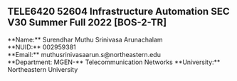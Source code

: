## TELE6420 52604 Infrastructure Automation SEC V30 Summer Full 2022 [BOS-2-TR]

<p> **Name:** Surendhar Muthu Srinivasa Arunachalam<br>
**NUID:** 002959381<br>
**Email:** muthusrinivasaarun.s@northeastern.edu<br>
**Department: MGEN-** Telecommunication Networks **University:** Northeastern University</p>

